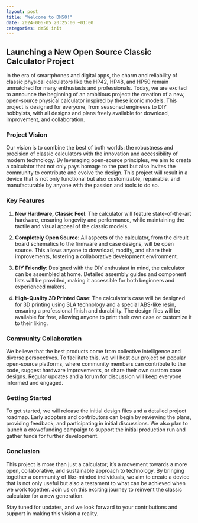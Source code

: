 ```yaml
---
layout: post
title: "Welcome to DM50!"
date: 2024-006-05 20:25:00 +01:00
categories: dm50 init
---
```



## Launching a New Open Source Classic Calculator Project

In the era of smartphones and digital apps, the charm and reliability of classic physical calculators like the HP42, HP48, and HP50 remain unmatched for many enthusiasts and professionals. Today, we are excited to announce the beginning of an ambitious project: the creation of a new, open-source physical calculator inspired by these iconic models. This project is designed for everyone, from seasoned engineers to DIY hobbyists, with all designs and plans freely available for download, improvement, and collaboration.

### Project Vision

Our vision is to combine the best of both worlds: the robustness and precision of classic calculators with the innovation and accessibility of modern technology. By leveraging open-source principles, we aim to create a calculator that not only pays homage to the past but also invites the community to contribute and evolve the design. This project will result in a device that is not only functional but also customizable, repairable, and manufacturable by anyone with the passion and tools to do so.

### Key Features

1. **New Hardware, Classic Feel**: The calculator will feature state-of-the-art hardware, ensuring longevity and performance, while maintaining the tactile and visual appeal of the classic models.
   
2. **Completely Open Source**: All aspects of the calculator, from the circuit board schematics to the firmware and case designs, will be open source. This allows anyone to download, modify, and share their improvements, fostering a collaborative development environment.

3. **DIY Friendly**: Designed with the DIY enthusiast in mind, the calculator can be assembled at home. Detailed assembly guides and component lists will be provided, making it accessible for both beginners and experienced makers.

4. **High-Quality 3D Printed Case**: The calculator’s case will be designed for 3D printing using SLA technology and a special ABS-like resin, ensuring a professional finish and durability. The design files will be available for free, allowing anyone to print their own case or customize it to their liking.

### Community Collaboration

We believe that the best products come from collective intelligence and diverse perspectives. To facilitate this, we will host our project on popular open-source platforms, where community members can contribute to the code, suggest hardware improvements, or share their own custom case designs. Regular updates and a forum for discussion will keep everyone informed and engaged.

### Getting Started

To get started, we will release the initial design files and a detailed project roadmap. Early adopters and contributors can begin by reviewing the plans, providing feedback, and participating in initial discussions. We also plan to launch a crowdfunding campaign to support the initial production run and gather funds for further development.

### Conclusion

This project is more than just a calculator; it’s a movement towards a more open, collaborative, and sustainable approach to technology. By bringing together a community of like-minded individuals, we aim to create a device that is not only useful but also a testament to what can be achieved when we work together. Join us on this exciting journey to reinvent the classic calculator for a new generation.

Stay tuned for updates, and we look forward to your contributions and support in making this vision a reality.

